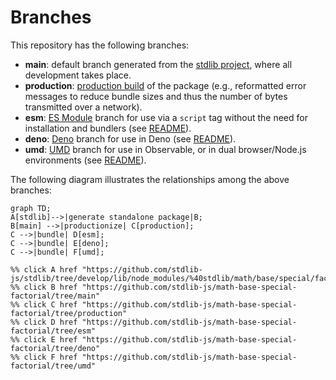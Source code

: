 <!--

@license Apache-2.0

Copyright (c) 2022 The Stdlib Authors.

Licensed under the Apache License, Version 2.0 (the "License");
you may not use this file except in compliance with the License.
You may obtain a copy of the License at

    http://www.apache.org/licenses/LICENSE-2.0

Unless required by applicable law or agreed to in writing, software
distributed under the License is distributed on an "AS IS" BASIS,
WITHOUT WARRANTIES OR CONDITIONS OF ANY KIND, either express or implied.
See the License for the specific language governing permissions and
limitations under the License.

-->

# Branches

This repository has the following branches:

-   **main**: default branch generated from the [stdlib project][stdlib-url], where all development takes place.
-   **production**: [production build][production-url] of the package (e.g., reformatted error messages to reduce bundle sizes and thus the number of bytes transmitted over a network).
-   **esm**: [ES Module][esm-url] branch for use via a `script` tag without the need for installation and bundlers (see [README][esm-readme]).
-   **deno**: [Deno][deno-url] branch for use in Deno (see [README][deno-readme]).
-   **umd**: [UMD][umd-url] branch for use in Observable, or in dual browser/Node.js environments (see [README][umd-readme]).

The following diagram illustrates the relationships among the above branches:

```mermaid
graph TD;
A[stdlib]-->|generate standalone package|B;
B[main] -->|productionize| C[production];
C -->|bundle| D[esm];
C -->|bundle| E[deno];
C -->|bundle| F[umd];

%% click A href "https://github.com/stdlib-js/stdlib/tree/develop/lib/node_modules/%40stdlib/math/base/special/factorial"
%% click B href "https://github.com/stdlib-js/math-base-special-factorial/tree/main"
%% click C href "https://github.com/stdlib-js/math-base-special-factorial/tree/production"
%% click D href "https://github.com/stdlib-js/math-base-special-factorial/tree/esm"
%% click E href "https://github.com/stdlib-js/math-base-special-factorial/tree/deno"
%% click F href "https://github.com/stdlib-js/math-base-special-factorial/tree/umd"
```

[stdlib-url]: https://github.com/stdlib-js/stdlib/tree/develop/lib/node_modules/%40stdlib/math/base/special/factorial
[production-url]: https://github.com/stdlib-js/math-base-special-factorial/tree/production
[deno-url]: https://github.com/stdlib-js/math-base-special-factorial/tree/deno
[deno-readme]: https://github.com/stdlib-js/math-base-special-factorial/blob/deno/README.md
[umd-url]: https://github.com/stdlib-js/math-base-special-factorial/tree/umd
[umd-readme]: https://github.com/stdlib-js/math-base-special-factorial/blob/umd/README.md
[esm-url]: https://github.com/stdlib-js/math-base-special-factorial/tree/esm
[esm-readme]: https://github.com/stdlib-js/math-base-special-factorial/blob/esm/README.md